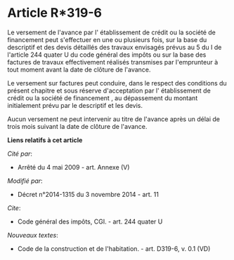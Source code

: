 # Article R*319-6

Le versement de l'avance par l'  établissement de crédit ou la société de financement  peut s'effectuer en une ou plusieurs
fois, sur la base du descriptif et des devis détaillés des travaux envisagés prévus au 5 du I de l'article 244 quater U du
code général des impôts ou sur la base des factures de travaux effectivement réalisés transmises par l'emprunteur à tout
moment avant la date de clôture de l'avance. 

Le versement sur factures peut conduire, dans le respect des conditions du présent chapitre et sous réserve d'acceptation par
l'  établissement de crédit ou la société de financement , au dépassement du montant initialement prévu par le descriptif et
les devis. 

Aucun versement ne peut intervenir au titre de l'avance après un délai de trois mois suivant la date de clôture de l'avance.

**Liens relatifs à cet article**

_Cité par_:

  - Arrêté du 4 mai 2009 - art. Annexe (V)

_Modifié par_:

  - Décret n°2014-1315 du 3 novembre 2014 - art. 11

_Cite_:

  - Code général des impôts, CGI. - art. 244 quater U

_Nouveaux textes_:

  - Code de la construction et de l'habitation. - art. D319-6, v. 0.1 (VD)

